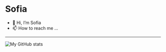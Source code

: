 # Sofia

- 👋 Hi, I’m Sofia
- 📫 How to reach me ...



----

![My GitHub stats](https://github-readme-stats.vercel.app/api?username=radical&theme=radical&show_icons=true&count_private=true)

